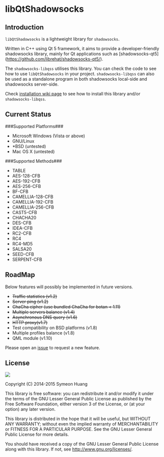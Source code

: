 libQtShadowsocks
================

Introduction
------------

`libQtShadowsocks` is a lightweight library for `shadowsocks`.

Written in C++ using Qt 5 framework, it aims to provide a developer-friendly shadowsocks library, mainly for Qt applications such as [shadowsocks-qt5] (https://github.com/librehat/shadowsocks-qt5/).

The `shadowsocks-libqss` utilises this library. You can check the code to see how to use `libQtShadowsocks` in your project. `shadowsocks-libqss` can also be used as a standalone program in both shadowsocks local-side and shadowsocks server-side.

Check [installation wiki page](https://github.com/librehat/libQtShadowsocks/wiki/Installation) to see how to install this library and/or `shadowsocks-libqss`.

Current Status
--------------

###Supported Platforms###

- Microsoft Windows (Vista or above)
- GNU/Linux
- \*BSD (untested)
- Mac OS X (untested)

###Supported Methods###

- TABLE
- AES-128-CFB
- AES-192-CFB
- AES-256-CFB
- BF-CFB
- CAMELLIA-128-CFB
- CAMELLIA-192-CFB
- CAMELLIA-256-CFB
- CAST5-CFB
- CHACHA20
- DES-CFB
- IDEA-CFB
- RC2-CFB
- RC4
- RC4-MD5
- SALSA20
- SEED-CFB
- SERPENT-CFB

RoadMap
-------

Below features will possibly be implemented in future versions.

- ~~Traffic statistics (v1.2)~~
- ~~Server ping (v1.2)~~
- ~~ChaCha cipher (use bundled ChaCha for botan < 1.11)~~
- ~~Multiple servers balance (v1.4)~~
- ~~Asynchronous DNS query (v1.6)~~
- ~~HTTP proxy(v1.7)~~
- Test compatibility on BSD platforms (v1.8)
- Multiple profiles balance (v1.8)
- QML module (v1.10)

Please open an [issue](https://github.com/librehat/libQtShadowsocks/issues) to request a new feature.

License
-------

![](http://www.gnu.org/graphics/lgplv3-147x51.png)

Copyright (C) 2014-2015 Symeon Huang

This library is free software: you can redistribute it and/or modify
it under the terms of the GNU Lesser General Public License as
published by the Free Software Foundation, either version 3 of the
License, or (at your option) any later version.

This library is distributed in the hope that it will be useful,
but WITHOUT ANY WARRANTY; without even the implied warranty of
MERCHANTABILITY or FITNESS FOR A PARTICULAR PURPOSE.  See the
GNU Lesser General Public License for more details.

You should have received a copy of the GNU Lesser General Public License
along with this library. If not, see <http://www.gnu.org/licenses/>.
